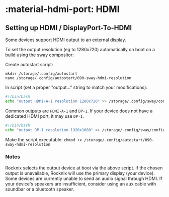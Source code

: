 # :material-hdmi-port: HDMI

## Setting up HDMI / DisplayPort-To-HDMI
Some devices support HDMI output to an external display.

To set the output resolution (eg to 1280x720) automatically on boot on a build using the sway compositor: 

Create autostart script:
```
mkdir /storage/.config/autostart
nano /storage/.config/autostart/090-sway-hdmi-resolution
```

In script (set a proper "output..." string to match your modifications):
```bash
#!/bin/bash
echo "output HDMI-A-1 resolution 1280x720" >> /storage/.config/sway/config
```

Common outputs are `HDMI-A-1` and `DP-1`. If your device does not have a dedicated HDMI port, it may use `DP-1`.

```bash
#!/bin/bash
echo "output DP-1 resolution 1920x1080" >> /storage/.config/sway/config
```

Make the script executable:
`chmod +x /storage/.config/autostart/090-sway-hdmi-resolution`

### Notes
Rocknix selects the output device at boot via the above script. If the chosen output is unavailable, Rocknix will use the primary display (your device). Some devices are currently unable to send an audio signal through HDMI. If your device's speakers are insufficient, consider using an aux cable with soundbar or a bluetooth speaker.
